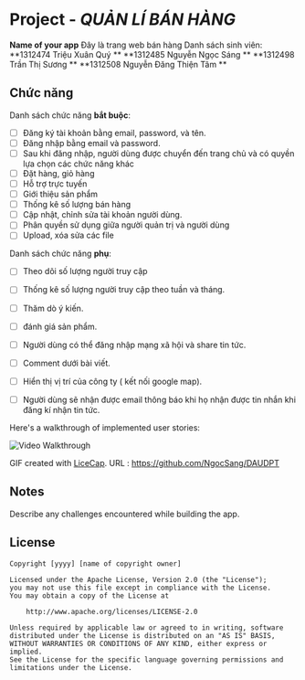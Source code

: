 # Project - *QUẢN LÍ BÁN HÀNG*

**Name of your app** Đây là trang web bán hàng
Danh sách sinh viên: 
					 **1312474 Triệu Xuân Quý  **
					 **1312485 Nguyễn Ngọc Sáng  **
					 **1312498 Trần Thị Sương  **
					 **1312508 Nguyễn Đăng Thiện Tâm **



## Chức năng

Danh sách chức năng **bắt buộc**:

* [ ] Đăng ký tài khoản bằng email, password, và tên.
* [ ] Đăng nhập bằng email và password.
* [ ] Sau khi đăng nhập, người dùng được chuyển đến trang chủ và có quyền lựa chọn các chức năng khác
* [ ] Đặt hàng, giỏ hàng 
* [ ] Hỗ trợ trực tuyến
* [ ] Giới thiệu sản phẩm
* [ ] Thống kê số lượng bán hàng
* [ ] Cập nhật, chỉnh sửa tài khoản người dùng.
* [ ] Phân quyền sử dụng giữa người quản trị và người dùng
* [ ] Upload, xóa sửa các file

Danh sách chức năng **phụ**:

* [ ] Theo dõi số lượng người truy cập
* [ ] Thống kê số lượng người truy cập theo tuần và tháng.
* [ ] Thăm dò ý kiến.
* [ ] đánh giá sản phẩm.
* [ ] Người dùng có thể đăng nhập mạng xã hội và share tin tức.
* [ ] Comment dưới bài viết.
* [ ] Hiển thị vị trí của công ty ( kết nối google map).
* [ ] Người dùng sẽ nhận được email thông báo khi họ nhận được tin nhắn khi đăng kí nhận tin tức.


Here's a walkthrough of implemented user stories:

![Video Walkthrough](relative-path-to-your-gif-file-on-github-or-absolute-path-to-file-on-imgur-or-youtube)

GIF created with [LiceCap](http://www.cockos.com/licecap/).
URL : https://github.com/NgocSang/DAUDPT

## Notes
Describe any challenges encountered while building the app.

## License

    Copyright [yyyy] [name of copyright owner]

    Licensed under the Apache License, Version 2.0 (the "License");
    you may not use this file except in compliance with the License.
    You may obtain a copy of the License at

        http://www.apache.org/licenses/LICENSE-2.0

    Unless required by applicable law or agreed to in writing, software
    distributed under the License is distributed on an "AS IS" BASIS,
    WITHOUT WARRANTIES OR CONDITIONS OF ANY KIND, either express or implied.
    See the License for the specific language governing permissions and
    limitations under the License.
